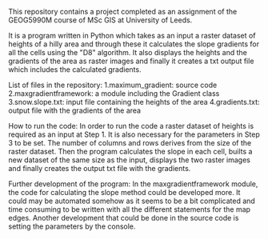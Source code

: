 This repository contains a project completed as an assignment of the GEOG5990M course of MSc GIS at University of Leeds.

It is a program written in Python which takes as an input a raster dataset of heights of a hilly area and through these it calculates 
the slope gradients for all the cells using the "D8" algorithm. It also displays the heights and the gradients of the area as raster images and finally it creates
a txt output file which includes the calculated gradients.

List of files in the repository:
1.maximum_gradient: source code
2.maxgradientframework: a module including the Gradient class
3.snow.slope.txt: input file containing the heights of the area
4.gradients.txt: output file with the gradients of the area

How to run the code:
In order to run the code a raster dataset of heights is required as an input at Step 1.
It is also necessary for the parameters in Step 3 to be set. The number of columns and rows derives from the size of the raster dataset.
Then the program calculates the slope in each cell, builts a new dataset of the same size as the input,
displays the two raster images and finally creates the output txt file with the gradients.

Further development of the program:
In the maxgradientframework module, the code for calculating the slope method could be developed more. It could may be automated somehow
as it seems to be a bit complicated and time consuming to be written with all the different statements for the map edges.
Another development that could be done in the source code is setting the parameters by the console.
